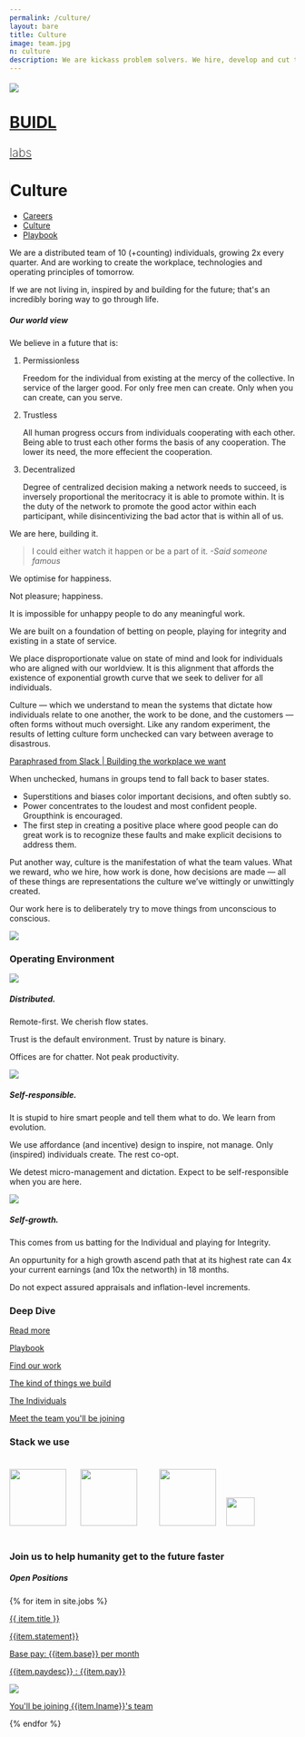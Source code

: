 ```yaml
---
permalink: /culture/
layout: bare
title: Culture
image: team.jpg
n: culture
description: We are kickass problem solvers. We hire, develop and cut to ensure champions in every position.
---
```

<div class="lgbg b-ws-top-p b-ws-bottom-p">
	<div class="grid-container">
		<div class="grid-x">
			<div class="large-3 large-offset-3 medium-4 medium-offset-2 small-8 small-offset-2 cell s-ws-top">
				<div class="grid-x grid-padding-x">
					<div class="small-3 cell np">
						<a href="{{site.url}}">
							<img src="{{site.url}}/assets/img/logo.png" style="margin-top:0.25em">
						</a>
					</div>
					<div class="small-4 shrink cell xs-ws-top">
						<a href="{{site.url}}" class="">
							<h1 class="sans2 bkc nm" style="line-height:1;">BUIDL</h1>
							<h2 class="sans bkc" style="line-height:1; font-weight: 200;">labs</h2>
						</a>
					</div>
					<div class="small-5 cell" style="border-left:1px solid #dedede;">
						<h1 class="sans2 bold bc s-ws-top">Culture</h1>
					</div>
				</div>
			</div>
			<div class="small-12 medium-6 cell xs-ws-top">
				<ul class="menu align-right hover">
					<li><a href="{{site.url}}/careers" class="dbc">Careers</a></li>
					<li><a href="{{site.url}}/culture" class="dbc active">Culture</a></li>
					<li><a href="https://www.thevantageproject.com/playbook/" class="dbc">Playbook</a></li>
				</ul>
			</div>
		</div>
	</div>
</div>
<div class="lgbg b-ws-bottom-p" style="background-position: 5% 100%; background-size: 20%;">
	<div class="grid-container">
		<div class="grid-x">
			<div class="small-12 medium-10 large-6 large-offset-3 cell b-ws-top b-ws-bottom-p">
				<p>We are a distributed team of 10 (+counting) individuals, growing 2x every quarter. And are working to create the workplace, technologies and operating principles of tomorrow.</p>
				<p class=" bold bkc">If we are not living in, inspired by and building for the future; that's an incredibly boring way to go through life.</p>
				<h5 class="m-ws-top">Our world view</h5>
				<p>We believe in a future that is:</p>
				<ol>
					<li>
						<div class="bkc bold">Permissionless</div>
						<p>Freedom for the individual from existing at the mercy of the collective. In service of the larger good. For only free men can create. Only when you can create, can you serve.</p>
					</li>
					<li>
						<div class="bkc bold">Trustless</div> 
						<p>All human progress occurs from individuals cooperating with each other. Being able to trust each other forms the basis of any cooperation. The lower its need, the more effecient the cooperation.</p>
					</li>
					<li>
						<div class="bkc bold">Decentralized</div>
						<p>Degree of centralized decision making a network needs to succeed, is inversely proportional the meritocracy it is able to promote within. It is the duty of the network to promote the good actor within each participant, while disincentivizing the bad actor that is within all of us.</p></li>
				</ol>
				<p class="s-ws-top">We are here, building it.</p>
				<blockquote>I could either watch it happen or be a part of it.
					<cite>-Said someone famous</cite>
				</blockquote>
			</div>
		</div>
	</div>
</div>
<div class="wbg">
	<div class="grid-container">
		<div class="grid-x">
			<div class="small-12 medium-10 large-6 large-offset-3 cell b-ws-top b-ws-bottom-p">
				<p class="f-1-25x bold dbc nm">We optimise for happiness.</p> 
				<p class="nm">Not pleasure; happiness. </p>
				<p>It is impossible for unhappy people to do any meaningful work.</p>
				<p>We are built on a foundation of betting on people, playing for integrity and existing in a state of service.</p>
				<p>We place disproportionate value on state of mind and look for individuals who are aligned with our worldview. It is this alignment that affords the existence of exponential growth curve that we seek to deliver for all individuals. </p>
				<p class="b-ws-top m-ws-top-p"><span class="bold dbc f-1-25x nm">Culture</span> — which we understand to mean the systems that dictate how individuals relate to one another, the work to be done, and the customers — often forms without much oversight. Like any random experiment, the results of letting culture form unchecked can vary between average to disastrous.</p>
				<p class="scolor2 s3"><a href="https://slackhq.com/building-the-workplace-we-want" class="scolor2"> Paraphrased from Slack | Building the workplace we want</a></p>
				<p>When unchecked, humans in groups tend to fall back to baser states.</p>
				<ul>
					<li>Superstitions and biases color important decisions, and often subtly so.</li>
					<li>Power concentrates to the loudest and most confident people. Groupthink is encouraged.</li>
					<li>The first step in creating a positive place where good people can do great work is to recognize these faults and make explicit decisions to address them.</li>
				</ul>
				<p class="b-ws-top">Put another way, culture is the manifestation of what the team values. What we reward, who we hire, how work is done, how decisions are made — all of these things are representations the culture we’ve wittingly or unwittingly created.</p>
				<p>Our work here is to deliberately try to move things from unconscious to conscious.</p>
			</div>
			<div class="medium-2 large-3 cell b-ws-top b-ws-top-p hide-for-small-only">
				<img src="{{site.url}}/assets/img/placeholder.jpg">
			</div>
		</div>
	</div>
</div>
<!-- <div class="lgbg">
	<div class="grid-container">
		<div class="grid-x align-center">
			<div class="small-12 medium-10 large-6 cell b-ws-top">
				<h3 class="nm">Why I am still here</h3>
				<p>Stories of The Individuals, from their vantage</p>
			</div>
		</div>
	</div>
		<div class="grid-container">
			<div class="grid-x align-center">
				<div class="small-12 large-8 cell">
					<div class="grid-x grid-padding-x">
						{% assign posts = site.posts | where_exp: "post", "post.categories contains 'stories'" %}
						{% for post in posts %}
						<div class="small-4 cell">
							<div class="callout hv b np">
								<img src="https://dev-staging-lw-attachments-paperclip-attachments.s3.amazonaws.com/000/960/096/article_large/4609e43086184fc9253585439a14e9f738e97fe9.jpeg?1545356939">
								<div class="s-ws-left-p s-ws-right-p s-ws-top">
									<p class="h5 nm">{{post.title}}</p>
									<p class="s">{{post.author}} | Engineer</p>
								</div>
							</div>
						</div>
						{% endfor %}
				</div>
			</div>
		</div>
	</div>
</div>
-->
<div class="lgbg">
	<div class="grid-container">
		<div class="grid-x align-center">
			<div class="small-12 medium-10 large-6 cell b-ws-top">
				<h3>Operating Environment</h3>
			</div>
		</div>
	</div>
	<div class="grid-container">
		<div class="grid-x align-center">
			<div class="small-12 large-10 cell m-ws-top">
				<div class="grid-x grid-padding-x">
					<div class="small-4 cell">
						<img src="{{site.url}}/assets/img/flow.svg" class="img-s s-ws-bottom">
						<h5 class="nm">Distributed.</h5>
						<p class="bkc">Remote-first. We cherish flow states.</p>
						<p>Trust is the default environment. Trust by nature is binary.</p>
						<p>Offices are for chatter. Not peak productivity.</p>
					</div>
					<div class="small-4 cell">
						<img src="{{site.url}}/assets/img/selfgrowth.svg" class="img-s s-ws-bottom">
						<h5 class="nm">Self-responsible.</h5>
						<p class="bkc">It is stupid to hire smart people and tell them what to do. We learn from evolution.</p>
						<p>We use affordance (and incentive) design to inspire, not manage. Only (inspired) individuals create. The rest co-opt.</p>
						<p>We detest micro-management and dictation. Expect to be self-responsible when you are here.</p>
					</div>
					<div class="small-4 cell">
						<img src="{{site.url}}/assets/img/selfgrowth2.svg" class="img-s s-ws-bottom">
						<h5>Self-growth.</h5>
						<p class="bkc">This comes from us batting for the Individual and playing for Integrity.</p>
						<p>An oppurtunity for a high growth ascend path that at its highest rate can 4x your current earnings (and 10x the networth) in 18 months.</p>
						<p>Do not expect assured appraisals and inflation-level increments.</p>
					</div>
				</div>
			</div>
		</div>
		<div class="grid-container">
			<div class="grid-x align-center">
				<div class="small-12 medium-10 large-6 cell b-ws-top">
					<h3>Deep Dive</h3>
				</div>
			</div>
		</div>
		<div class="grid-container">
			<div class="grid-x align-center">
				<div class=" small-12 medium-10 cell">
					<div class="grid-x grid-padding-x s-ws-top">
						<div class="small-4 cell">
							<a href="https://www.thevantageproject.com/playbook/">
								<div class="callout hv b">
									<p class="dbc bold nm">Read more <i class="fas fa-angle-right bc"></i></p>
									<p class="s2">Playbook</p>
								</div>
							</a>
						</div>
						<div class="small-4 cell">
							<a href="https://github.com/buidl-labs">
								<div class="callout hv b">
									<p class="dbc bold nm">Find our work <i class="fas fa-angle-right bc"></i></p>
									<p class="s2">The kind of things we build</p>
								</div>
							</a>
						</div>
						<div class="small-4 cell">
							<a href="https://twitter.com/i/lists/1240046761395154944?s=20">
								<div class="callout hv b">
									<p class="dbc bold nm">The Individuals <i class="fas fa-angle-right bc"></i></p>
									<p class="s2">Meet the team you'll be joining</p>
								</div>
							</a>
						</div>
					</div>
				</div>
			</div>
		</div>
		<div class="grid-container">
			<div class="grid-x align-center">
				<div class="small-12 medium-10 large-6 cell b-ws-top">
					<h3>Stack we use</h3>
					<img src="{{site.url}}/assets/img/slack.png" width="100px">
					<img src="{{site.url}}/assets/img/twitter.svg" width="100px" style="padding: 1.5em;">
					<img src="{{site.url}}/assets/img/github.png" width="100px;" style="padding: 1em;">
					<img src="{{site.url}}/assets/img/jarvis.png" width="50px;">
				</div>
			</div>
		</div>
		<!-- <div class="grid-container">
			<div class="grid-x align-center">
				<div class="small-12 medium-10 large-6 cell b-ws-top">
					<h3 class="nm">Lens we view the world with</h3>
					<p>This is who we are, and this is what we are looking for.</p>
				</div>
			</div>
		</div>
		<div class="grid-container">
			<div class="grid-x align-center">
				<div class="small-12 large-10 cell m-ws-top">
					<div class="grid-x grid-padding-x">
						<div class="small-3 cell">
							<div class="callout hv b">
								<p class="h5 nm">Blog post title 1</p>
								<p class="s2">meta</p>	
							</div>
						</div>
						<div class="small-3 cell">
							<div class="callout hv b">
								<p class="h5 nm">Blog post title 1</p>
								<p class="s2">meta</p>	
							</div>
						</div>
						<div class="small-3 cell">
							<div class="callout hv b">
								<p class="h5 nm">Blog post title 1</p>
								<p class="s2">meta</p>	
							</div>
						</div>
						<div class="small-3 cell">
							<div class="callout hv b">
								<p class="h5 nm">Blog post title 1</p>
								<p class="s2">meta</p>	
							</div>
						</div>
					</div>
				</div>
			</div>
		</div> -->
	</div>
	<div class="grid-container">
		<div class="grid-x grid-padding-x align-center">
			<div class="large-6 small-12 medium-10 cell b-ws-top">
				<h3>Join us to help humanity get to the future faster</h3>
				<h5 class="m-ws-top">Open Positions</h5>
			</div>
		</div>
	</div>
	<div class="grid-container" markdown="0">
		<div class="grid-x align-center">
			<div class="large-6 small-12 medium-10 cell s-ws-top">
				{% for item in site.jobs %}
				<div class="grid-x align-center">
					<div class="small-10 cell">
						<a href="{{item.url}}">
							<div class="callout hv b">
								<p class="dbc bold nm">{{ item.title }}</p>
								<p class="s">{{item.statement}}</p>
								<p class="s2 nm">Base pay: <span class="bkc"> {{item.base}} per month</span></p>
								<p class="s2">{{item.paydesc}} : <span class="bkc"> {{item.pay}}</span></p>
							</div>
						</a>
					</div>
					<div class="small-2 cell s-ws-left-p">
						<a href="{{site.url}}/team#{{item.llink}}">
							<div class="s-ws-right-p hvg">
								<img src="{{site.url}}/assets/img/{{item.limg}}" class="circle-img s-ws-top">
							</div>
							<p class="s3 scolor xs-ws-top">You'll be joining <span class="bkc u bold"> {{item.lname}}</span>'s team</p>
						</a>
					</div>
				</div>
				{% endfor %}
			</div>
		</div>
	</div>
</div>

